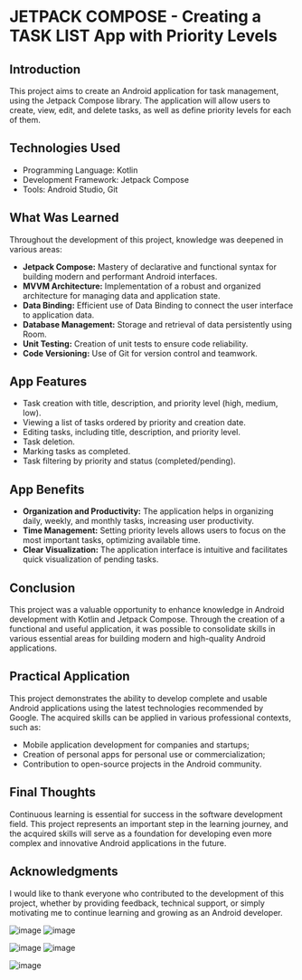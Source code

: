 # JETPACK COMPOSE - Creating a TASK LIST App with Priority Levels

## Introduction

This project aims to create an Android application for task management, using the Jetpack Compose library. The application will allow users to create, view, edit, and delete tasks, as well as define priority levels for each of them.

## Technologies Used

- Programming Language: Kotlin
- Development Framework: Jetpack Compose
- Tools: Android Studio, Git

## What Was Learned

Throughout the development of this project, knowledge was deepened in various areas:

- **Jetpack Compose:** Mastery of declarative and functional syntax for building modern and performant Android interfaces.
- **MVVM Architecture:** Implementation of a robust and organized architecture for managing data and application state.
- **Data Binding:** Efficient use of Data Binding to connect the user interface to application data.
- **Database Management:** Storage and retrieval of data persistently using Room.
- **Unit Testing:** Creation of unit tests to ensure code reliability.
- **Code Versioning:** Use of Git for version control and teamwork.

## App Features

- Task creation with title, description, and priority level (high, medium, low).
- Viewing a list of tasks ordered by priority and creation date.
- Editing tasks, including title, description, and priority level.
- Task deletion.
- Marking tasks as completed.
- Task filtering by priority and status (completed/pending).

## App Benefits

- **Organization and Productivity:** The application helps in organizing daily, weekly, and monthly tasks, increasing user productivity.
- **Time Management:** Setting priority levels allows users to focus on the most important tasks, optimizing available time.
- **Clear Visualization:** The application interface is intuitive and facilitates quick visualization of pending tasks.

## Conclusion

This project was a valuable opportunity to enhance knowledge in Android development with Kotlin and Jetpack Compose. Through the creation of a functional and useful application, it was possible to consolidate skills in various essential areas for building modern and high-quality Android applications.

## Practical Application

This project demonstrates the ability to develop complete and usable Android applications using the latest technologies recommended by Google. The acquired skills can be applied in various professional contexts, such as:

- Mobile application development for companies and startups;
- Creation of personal apps for personal use or commercialization;
- Contribution to open-source projects in the Android community.

## Final Thoughts

Continuous learning is essential for success in the software development field. This project represents an important step in the learning journey, and the acquired skills will serve as a foundation for developing even more complex and innovative Android applications in the future.

## Acknowledgments

I would like to thank everyone who contributed to the development of this project, whether by providing feedback, technical support, or simply motivating me to continue learning and growing as an Android developer.


![image](https://github.com/fabiodrneles/lista_de_tarefas/assets/42509240/af40ea6c-824c-47f7-af3f-d9fa1c36f061) ![image](https://github.com/fabiodrneles/lista_de_tarefas/assets/42509240/d66efa6a-6eae-41c3-9677-fc3d35dd152c)

![image](https://github.com/fabiodrneles/lista_de_tarefas/assets/42509240/8a3d7cb2-1f37-4a53-bb01-b044e943679d)  ![image](https://github.com/fabiodrneles/lista_de_tarefas/assets/42509240/827768e6-9bf3-4569-ac4f-b870c095f022)

![image](https://github.com/fabiodrneles/lista_de_tarefas/assets/42509240/c0461b15-baa1-4249-be77-cadbb143f320)

